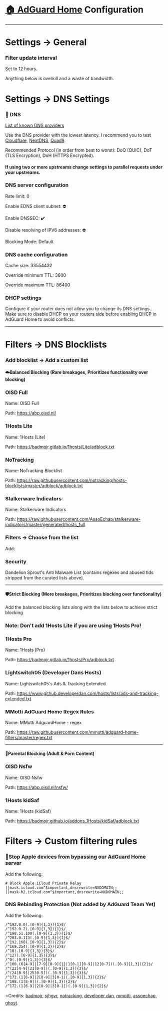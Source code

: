 # [🏠 AdGuard Home](https://github.com/AdguardTeam/AdGuardHome) Configuration

***
# Settings -> General

### Filter update interval

Set to 12 hours.

Anything below is overkill and a waste of bandwidth.

# Settings -> DNS Settings


### 📖 DNS
[List of known DNS providers](https://adguard-dns.io/kb/general/dns-providers/)

Use the DNS provider with the lowest latency. I recommend you to test [Cloudflare](https://adguard-dns.io/kb/general/dns-providers/#cloudflare-dns), [NextDNS](https://adguard-dns.io/kb/general/dns-providers/#nextdns), [Quad9](https://adguard-dns.io/kb/general/dns-providers/#quad9-dns).

Recommended Protocol (in order from best to worst): DoQ (QUIC), DoT (TLS Encryption), DoH (HTTPS Encrypted). 


#### If using two or more upstreams change settings to parallel requests under your upstreams.

### DNS server configuration

Rate limit: 0

Enable EDNS client subnet: ⛔

Enable DNSSEC: ✔️

Disable resolving of IPV6 addresses: ⛔

Blocking Mode: Default

### DNS cache configuration

Cache size: 33554432

Override minimum TTL: 3600

Override maximum TTL: 86400

### DHCP settings

Configure if your router does not allow you to change its DNS settings. Make sure to disable DHCP on your routers side before enabling DHCP in AdGuard Home to avoid conflicts.

***
# Filters -> DNS Blocklists


### Add blocklist -> Add a custom list
#### ☁️Balanced Blocking (Rare breakages, Prioritizes functionality over blocking)

### OISD Full
Name: OISD Full

Path: https://abp.oisd.nl/


### 1Hosts Lite
Name: 1Hosts (Lite)

Path: https://badmojr.gitlab.io/1hosts/Lite/adblock.txt


### NoTracking
Name: NoTracking Blocklist

Path: https://raw.githubusercontent.com/notracking/hosts-blocklists/master/adblock/adblock.txt


### Stalkerware Indicators
Name: Stalkerware Indicators

Path: https://raw.githubusercontent.com/AssoEchap/stalkerware-indicators/master/generated/hosts_full


### Filters -> Choose from the list

Add:

### Security

Dandelion Sprout's Anti Malware List (contains regexes and abused tlds stripped from the curated lists above).
***
#### 🛡️Strict Blocking (More breakages, Prioritizes blocking over functionality)

Add the balanced blocking lists along with the lists below to achieve strict blocking

### Note: Don't add 1Hosts Lite if you are using 1Hosts Pro!
### 1Hosts Pro
Name: 1Hosts (Pro)

Path: https://badmojr.gitlab.io/1hosts/Pro/adblock.txt

### Lightswitch05 (Developer Dans Hosts)
Name: Lightswitch05's Ads & Tracking Extended

Path: https://www.github.developerdan.com/hosts/lists/ads-and-tracking-extended.txt

### MMotti AdGuard Home Regex Rules
Name: MMotti AdguardHome - regex

Path: https://raw.githubusercontent.com/mmotti/adguard-home-filters/master/regex.txt

***
#### 👶Parental Blocking (Adult & Porn Content)

### OISD Nsfw
Name: OISD Nsfw

Path: https://abp.oisd.nl/nsfw/

### 1Hosts kidSaf
Name: 1Hosts (kidSaf)

Path: https://badmojr.github.io/addons_1Hosts/kidSaf/adblock.txt
# Filters -> Custom filtering rules

### 🍎Stop Apple devices from bypassing our AdGuard Home server

Add the following:
```
# Block Apple iCloud Private Relay
||mask.icloud.com^$important,dnsrewrite=NXDOMAIN;;
||mask-h2.icloud.com^$important,dnsrewrite=NXDOMAIN;;
```

### DNS Rebinding Protection (Not added by AdGuard Team Yet)

Add the following:
```
/^192.0.0(.[0-9]{1,3}){1}$/
/^192.0.2(.[0-9]{1,3}){1}$/
/^198.51.100(.[0-9]{1,3}){1}$/
/^203.0.113(.[0-9]{1,3}){1}$/
/^192.168(.[0-9]{1,3}){2}$/
/^169.254(.[0-9]{1,3}){2}$/
/^10(.[0-9]{1,3}){3}$/
/^127(.[0-9]{1,3}){3}$/
/^0(.[0-9]{1,3}){3}$/
/^100.(6[4-9]|[7-9][0-9]{1}|1[0-1][0-9]|12[0-7])(.[0-9]{1,3}){2}$/
/^(22[4-9]|23[0-9])(.[0-9]{1,3}){3}$/
/^(24[0-9]|25[0-5])(.[0-9]{1,3}){3}$/
/^172.(1[6-9]|2[0-9]|3[0-1)(.[0-9]{1,3}){2}$/
/^198.(1[8-9])(.[0-9]{1,3}){2}$/
/^172.(1[6-9]|2[0-9]|3[0-1])(.[0-9]{1,3}){2}$/
```
⭐️Credits: [badmojr](https://github.com/badmojr), [sjhgvr](https://oisd.nl/), [notracking](https://github.com/notracking), [developer dan](https://www.github.developerdan.com/), [mmotti](https://github.com/mmotti), [assoechap](https://github.com/AssoEchap), [ghost](https://github.com/ghost).
